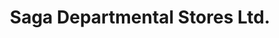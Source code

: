 ---
title: "Saga Departmental Stores Ltd."
url: /trivandrum/saga-departmental-stores-ltd/
shop: Warenhaus
---